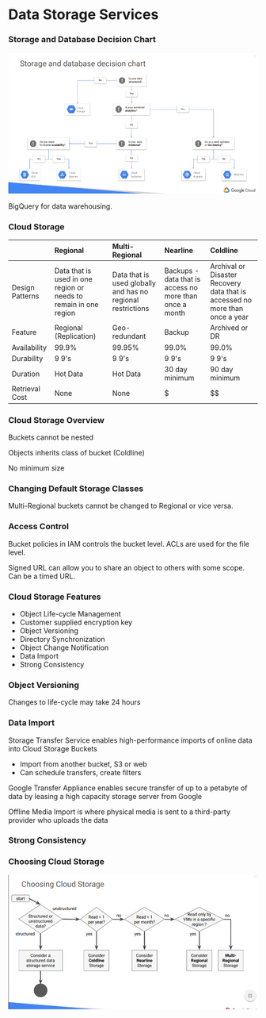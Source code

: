 # Data Storage Services

### Storage and Database Decision Chart

![](.gitbook/assets/image%20%283%29.png)

BigQuery for data warehousing.

### Cloud Storage

|  | Regional | Multi-Regional | Nearline | Coldline |
| :--- | :--- | :--- | :--- | :--- |
| Design Patterns | Data that is used in one region or needs to remain in one region | Data that is used globally and has no regional restrictions | Backups - data that is access no more than once a month | Archival or Disaster Recovery data that is accessed no more than once a year |
| Feature | Regional \(Replication\) | Geo-redundant | Backup | Archived or DR |
| Availability | 99.9% | 99.95% | 99.0% | 99.0% |
| Durability | 9 9's | 9 9's | 9 9's | 9 9's |
| Duration | Hot Data | Hot Data | 30 day minimum | 90 day minimum |
| Retrieval Cost | None | None | $ | $$ |

### Cloud Storage Overview

Buckets cannot be nested

Objects inherits class of bucket \(Coldline\)

No minimum size

### Changing Default Storage Classes

Multi-Regional buckets cannot be changed to Regional or vice versa.

### Access Control

Bucket policies in IAM controls the bucket level. ACLs are used for the file level.

Signed URL can allow you to share an object to others with some scope. Can be a timed URL.

### Cloud Storage Features

* Object Life-cycle Management
* Customer supplied encryption key
* Object Versioning
* Directory Synchronization
* Object Change Notification
* Data Import
* Strong Consistency

### Object Versioning

Changes to life-cycle may take 24 hours

### Data Import

Storage Transfer Service enables high-performance imports of online data into Cloud Storage Buckets

* Import from another bucket, S3 or web
* Can schedule transfers, create filters

Google Transfer Appliance enables secure transfer of up to a petabyte of data by leasing a high capacity storage server from Google

Offline Media Import is where physical media is sent to a third-party provider who uploads the data

### Strong Consistency

### Choosing Cloud Storage

![](.gitbook/assets/image%20%284%29.png)



